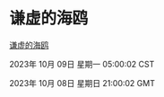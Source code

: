 # 谦虚的海鸥
[谦虚的海鸥](http://219.139.197.189:56308/qxdho/course/base/hotlink/index.php)

2023年 10月 09日 星期一 05:00:02 CST

2023年 10月 08日 星期日 21:00:02 GMT
